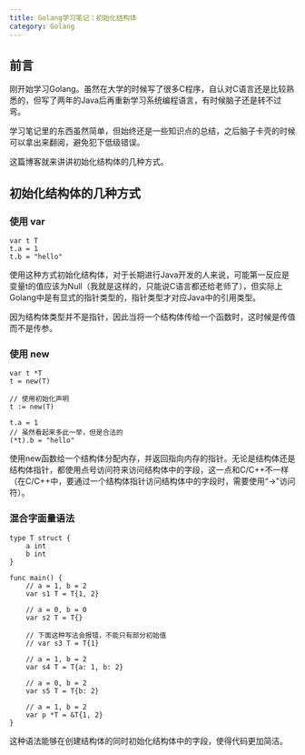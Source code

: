 ```yaml
---
title: Golang学习笔记：初始化结构体
category: Golang
---
```


## 前言

刚开始学习Golang。虽然在大学的时候写了很多C程序，自认对C语言还是比较熟悉的，但写了两年的Java后再重新学习系统编程语言，有时候脑子还是转不过弯。

学习笔记里的东西虽然简单，但始终还是一些知识点的总结，之后脑子卡壳的时候可以拿出来翻阅，避免犯下低级错误。

这篇博客就来讲讲初始化结构体的几种方式。

## 初始化结构体的几种方式

### 使用 var

```
var t T
t.a = 1
t.b = "hello"
```

使用这种方式初始化结构体，对于长期进行Java开发的人来说，可能第一反应是变量t的值应该为Null（我就是这样的，只能说C语言都还给老师了），但实际上Golang中是有显式的指针类型的，指针类型才对应Java中的引用类型。

因为结构体类型并不是指针，因此当将一个结构体传给一个函数时，这时候是传值而不是传参。

### 使用 new

```
var t *T
t = new(T)

// 使用初始化声明
t := new(T)

t.a = 1
// 虽然看起来多此一举，但是合法的
(*t).b = "hello"
```

使用new函数给一个结构体分配内存，并返回指向内存的指针。无论是结构体还是结构体指针，都使用点号访问符来访问结构体中的字段，这一点和C/C++不一样（在C/C++中，要通过一个结构体指针访问结构体中的字段时，需要使用“->”访问符）。

### 混合字面量语法

```
type T struct {
    a int
    b int
}

func main() {
    // a = 1, b = 2
    var s1 T = T{1, 2}

    // a = 0, b = 0
    var s2 T = T{}

    // 下面这种写法会报错，不能只有部分初始值
    // var s3 T = T{1}

    // a = 1, b = 2
    var s4 T = T{a: 1, b: 2}

    // a = 0, b = 2
    var s5 T = T{b: 2}

    // a = 1, b = 2
    var p *T = &T{1, 2}
}
```

这种语法能够在创建结构体的同时初始化结构体中的字段，使得代码更加简洁。



